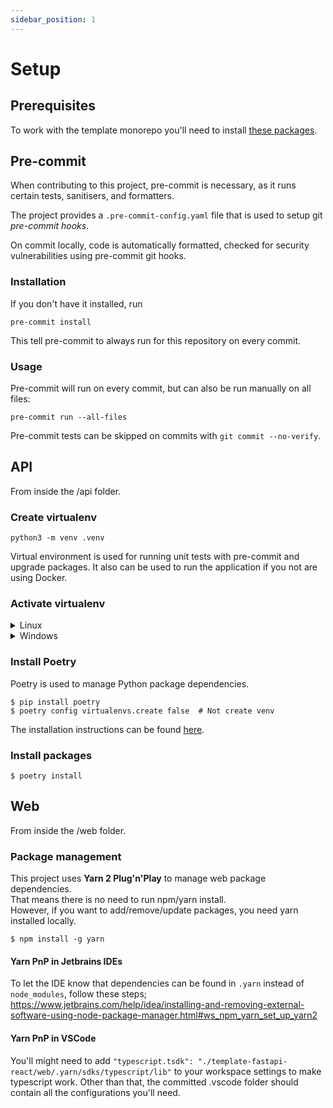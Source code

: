 ```yaml
---
sidebar_position: 1
---
```


# Setup

## Prerequisites

To work with the template monorepo you'll need to install [these packages](../how-to/configure/prerequisites).

## Pre-commit

When contributing to this project, pre-commit is necessary, as it runs certain tests, sanitisers, and formatters.

The project provides a `.pre-commit-config.yaml` file that is used to setup git _pre-commit hooks_.

On commit locally, code is automatically formatted, checked for security vulnerabilities using pre-commit git hooks.


### Installation

If you don't have it installed, run

```shell
pre-commit install
```

This tell pre-commit to always run for this repository on every commit.
### Usage

Pre-commit will run on every commit, but can also be run manually on all files:

```shell
pre-commit run --all-files
```

Pre-commit tests can be skipped on commits with `git commit --no-verify`.

## API

From inside the /api folder.

### Create virtualenv

```shell
python3 -m venv .venv
```

Virtual environment is used for running unit tests with pre-commit and upgrade packages. It also can be used to run the application if you not are using Docker.

### Activate virtualenv

<details>
<summary>Linux</summary>

```shell
$ source .venv/bin/activate
```
</details>

<details>
<summary>Windows</summary>

```shell
$ .\venv\Scripts\Activate.ps1
$ pip install --upgrade pip
```

</details>

### Install Poetry

Poetry is used to manage Python package dependencies.

```shell
$ pip install poetry
$ poetry config virtualenvs.create false  # Not create venv
```



The installation instructions can be found [here](https://python-poetry.org/docs/#installation).

### Install packages

```shell
$ poetry install
```

## Web

From inside the /web folder.

### Package management

This project uses __Yarn 2 Plug'n'Play__ to manage web package dependencies.  
That means there is no need to run npm/yarn install.  
However, if you want to add/remove/update packages, you need yarn installed locally.

```shell
$ npm install -g yarn
```

#### Yarn PnP in Jetbrains IDEs

To let the IDE know that dependencies can be found in `.yarn` instead of `node_modules`, follow these steps; https://www.jetbrains.com/help/idea/installing-and-removing-external-software-using-node-package-manager.html#ws_npm_yarn_set_up_yarn2 

#### Yarn PnP in VSCode

You'll might need to add `"typescript.tsdk": "./template-fastapi-react/web/.yarn/sdks/typescript/lib"` to your workspace settings to make typescript work. Other than that, the committed .vscode folder should contain all the configurations you'll need.
